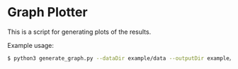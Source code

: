 # Graph Plotter

This is a script for generating plots of the results.

Example usage:

```bash
$ python3 generate_graph.py --dataDir example/data --outputDir example/graphs
```
